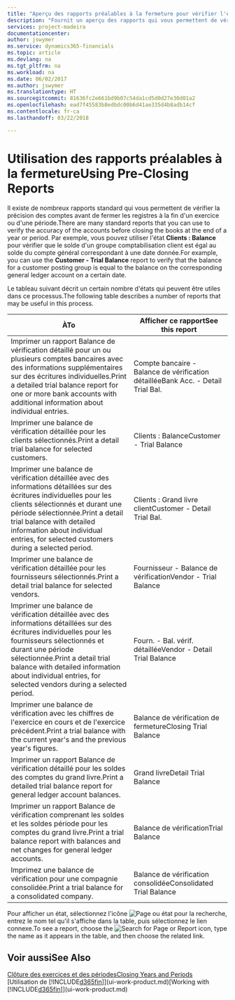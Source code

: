 ```yaml
---
title: "Aperçu des rapports préalables à la fermeture pour vérifier l'exactitude des comptes | Microsoft Docs"
description: "Fournit un aperçu des rapports qui vous permettent de vérifier l'exactitude des comptes avant de fermer les registres à la fin d'un exercice ou d'une période."
services: project-madeira
documentationcenter: 
author: jswymer
ms.service: dynamics365-financials
ms.topic: article
ms.devlang: na
ms.tgt_pltfrm: na
ms.workload: na
ms.date: 06/02/2017
ms.author: jswymer
ms.translationtype: HT
ms.sourcegitcommit: 81636fc2e661bd9b07c54da1cd5d0d27e30d01a2
ms.openlocfilehash: ead7f45583b8edbdc00b6d41ae335d4b8adb14cf
ms.contentlocale: fr-ca
ms.lasthandoff: 03/22/2018

---
```

# <a name="using-pre-closing-reports"></a><span data-ttu-id="cf4c8-103">Utilisation des rapports préalables à la fermeture</span><span class="sxs-lookup"><span data-stu-id="cf4c8-103">Using Pre-Closing Reports</span></span>
<span data-ttu-id="cf4c8-104">Il existe de nombreux rapports standard qui vous permettent de vérifier la précision des comptes avant de fermer les registres à la fin d'un exercice ou d'une période.</span><span class="sxs-lookup"><span data-stu-id="cf4c8-104">There are many standard reports that you can use to verify the accuracy of the accounts before closing the books at the end of a year or period.</span></span> <span data-ttu-id="cf4c8-105">Par exemple, vous pouvez utiliser l'état **Clients : Balance** pour vérifier que le solde d'un groupe comptabilisation client est égal au solde du compte général correspondant à une date donnée.</span><span class="sxs-lookup"><span data-stu-id="cf4c8-105">For example, you can use the **Customer - Trial Balance** report to verify that the balance for a customer posting group is equal to the balance on the corresponding general ledger account on a certain date.</span></span>

<span data-ttu-id="cf4c8-106">Le tableau suivant décrit un certain nombre d'états qui peuvent être utiles dans ce processus.</span><span class="sxs-lookup"><span data-stu-id="cf4c8-106">The following table describes a number of reports that may be useful in this process.</span></span>

| <span data-ttu-id="cf4c8-107">À</span><span class="sxs-lookup"><span data-stu-id="cf4c8-107">To</span></span> | <span data-ttu-id="cf4c8-108">Afficher ce rapport</span><span class="sxs-lookup"><span data-stu-id="cf4c8-108">See this report</span></span> |
| --- | --- |
| <span data-ttu-id="cf4c8-109">Imprimer un rapport Balance de vérification détaillé pour un ou plusieurs comptes bancaires avec des informations supplémentaires sur des écritures individuelles.</span><span class="sxs-lookup"><span data-stu-id="cf4c8-109">Print a detailed trial balance report for one or more bank accounts with additional information about individual entries.</span></span> |<span data-ttu-id="cf4c8-110">Compte bancaire - Balance de vérification détaillée</span><span class="sxs-lookup"><span data-stu-id="cf4c8-110">Bank Acc. - Detail Trial Bal.</span></span> |
| <span data-ttu-id="cf4c8-111">Imprimer une balance de vérification détaillée pour les clients sélectionnés.</span><span class="sxs-lookup"><span data-stu-id="cf4c8-111">Print a detail trial balance for selected customers.</span></span> |<span data-ttu-id="cf4c8-112">Clients : Balance</span><span class="sxs-lookup"><span data-stu-id="cf4c8-112">Customer - Trial Balance</span></span> |
| <span data-ttu-id="cf4c8-113">Imprimer une balance de vérification détaillée avec des informations détaillées sur des écritures individuelles pour les clients sélectionnés et durant une période sélectionnée.</span><span class="sxs-lookup"><span data-stu-id="cf4c8-113">Print a detail trial balance with detailed information about individual entries, for selected customers during a selected period.</span></span> |<span data-ttu-id="cf4c8-114">Clients : Grand livre client</span><span class="sxs-lookup"><span data-stu-id="cf4c8-114">Customer - Detail Trial Bal.</span></span> |
| <span data-ttu-id="cf4c8-115">Imprimer une balance de vérification détaillée pour les fournisseurs sélectionnés.</span><span class="sxs-lookup"><span data-stu-id="cf4c8-115">Print a detail trial balance for selected vendors.</span></span> |<span data-ttu-id="cf4c8-116">Fournisseur - Balance de vérification</span><span class="sxs-lookup"><span data-stu-id="cf4c8-116">Vendor - Trial Balance</span></span> |
| <span data-ttu-id="cf4c8-117">Imprimer une balance de vérification détaillée avec des informations détaillées sur des écritures individuelles pour les fournisseurs sélectionnés et durant une période sélectionnée.</span><span class="sxs-lookup"><span data-stu-id="cf4c8-117">Print a detail trial balance with detailed information about individual entries, for selected vendors during a selected period.</span></span> |<span data-ttu-id="cf4c8-118">Fourn. - Bal. vérif. détaillée</span><span class="sxs-lookup"><span data-stu-id="cf4c8-118">Vendor - Detail Trial Balance</span></span> |
| <span data-ttu-id="cf4c8-119">Imprimer une balance de vérification avec les chiffres de l'exercice en cours et de l'exercice précédent.</span><span class="sxs-lookup"><span data-stu-id="cf4c8-119">Print a trial balance with the current year's and the previous year's figures.</span></span> |<span data-ttu-id="cf4c8-120">Balance de vérification de fermeture</span><span class="sxs-lookup"><span data-stu-id="cf4c8-120">Closing Trial Balance</span></span> |
| <span data-ttu-id="cf4c8-121">Imprimer un rapport Balance de vérification détaillé pour les soldes des comptes du grand livre.</span><span class="sxs-lookup"><span data-stu-id="cf4c8-121">Print a detailed trial balance report for general ledger account balances.</span></span> |<span data-ttu-id="cf4c8-122">Grand livre</span><span class="sxs-lookup"><span data-stu-id="cf4c8-122">Detail Trial Balance</span></span> |
| <span data-ttu-id="cf4c8-123">Imprimer un rapport Balance de vérification comprenant les soldes et les soldes période pour les comptes du grand livre.</span><span class="sxs-lookup"><span data-stu-id="cf4c8-123">Print a trial balance report with balances and net changes for general ledger accounts.</span></span> |<span data-ttu-id="cf4c8-124">Balance de vérification</span><span class="sxs-lookup"><span data-stu-id="cf4c8-124">Trial Balance</span></span> |
| <span data-ttu-id="cf4c8-125">Imprimez une balance de vérification pour une compagnie consolidée.</span><span class="sxs-lookup"><span data-stu-id="cf4c8-125">Print a trial balance for a consolidated company.</span></span> |<span data-ttu-id="cf4c8-126">Balance de vérification consolidée</span><span class="sxs-lookup"><span data-stu-id="cf4c8-126">Consolidated Trial Balance</span></span> |

<span data-ttu-id="cf4c8-127">Pour afficher un état, sélectionnez l'icône ![Page ou état pour la recherche](media/ui-search/search_small.png "icône Page ou état pour la recherche"), entrez le nom tel qu'il s'affiche dans la table, puis sélectionnez le lien connexe.</span><span class="sxs-lookup"><span data-stu-id="cf4c8-127">To see a report, choose the ![Search for Page or Report](media/ui-search/search_small.png "Search for Page or Report icon") icon, type the name as it appears in the table, and then choose the related link.</span></span>

## <a name="see-also"></a><span data-ttu-id="cf4c8-128">Voir aussi</span><span class="sxs-lookup"><span data-stu-id="cf4c8-128">See Also</span></span>
[<span data-ttu-id="cf4c8-129">Clôture des exercices et des périodes</span><span class="sxs-lookup"><span data-stu-id="cf4c8-129">Closing Years and Periods</span></span>](year-close-years-periods.md)  
<span data-ttu-id="cf4c8-130">[Utilisation de [!INCLUDE[d365fin](includes/d365fin_md.md)]](ui-work-product.md)</span><span class="sxs-lookup"><span data-stu-id="cf4c8-130">[Working with [!INCLUDE[d365fin](includes/d365fin_md.md)]](ui-work-product.md)</span></span>


